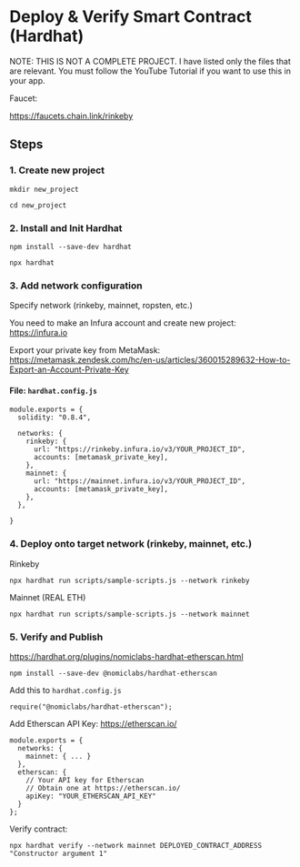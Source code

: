 # Deploy & Verify Smart Contract (Hardhat)

NOTE: THIS IS NOT A COMPLETE PROJECT. I have listed only the files that are relevant. You must follow the YouTube Tutorial if you want to use this in your app.

Faucet: 

https://faucets.chain.link/rinkeby

## Steps

### 1. Create new project

`mkdir new_project`

`cd new_project`

### 2. Install and Init Hardhat

`npm install --save-dev hardhat`

`npx hardhat`

### 3. Add network configuration


Specify network (rinkeby, mainnet, ropsten, etc.)

You need to make an Infura account and create new project: https://infura.io

Export your private key from MetaMask:
https://metamask.zendesk.com/hc/en-us/articles/360015289632-How-to-Export-an-Account-Private-Key

#### File: `hardhat.config.js`
```
module.exports = {
  solidity: "0.8.4",

  networks: {
    rinkeby: {
      url: "https://rinkeby.infura.io/v3/YOUR_PROJECT_ID",
      accounts: [metamask_private_key],
    },
    mainnet: {
      url: "https://mainnet.infura.io/v3/YOUR_PROJECT_ID",
      accounts: [metamask_private_key],
    },
  },
  
}
```


### 4. Deploy onto target network (rinkeby, mainnet, etc.)

Rinkeby

`npx hardhat run scripts/sample-scripts.js --network rinkeby`

Mainnet (REAL ETH)

`npx hardhat run scripts/sample-scripts.js --network mainnet`

### 5. Verify and Publish

https://hardhat.org/plugins/nomiclabs-hardhat-etherscan.html

`npm install --save-dev @nomiclabs/hardhat-etherscan`

Add this to `hardhat.config.js`
```
require("@nomiclabs/hardhat-etherscan");
```

Add Etherscan API Key: https://etherscan.io/

```
module.exports = {
  networks: {
    mainnet: { ... }
  },
  etherscan: {
    // Your API key for Etherscan
    // Obtain one at https://etherscan.io/
    apiKey: "YOUR_ETHERSCAN_API_KEY"
  }
};
```

Verify contract:

`npx hardhat verify --network mainnet DEPLOYED_CONTRACT_ADDRESS "Constructor argument 1"`


